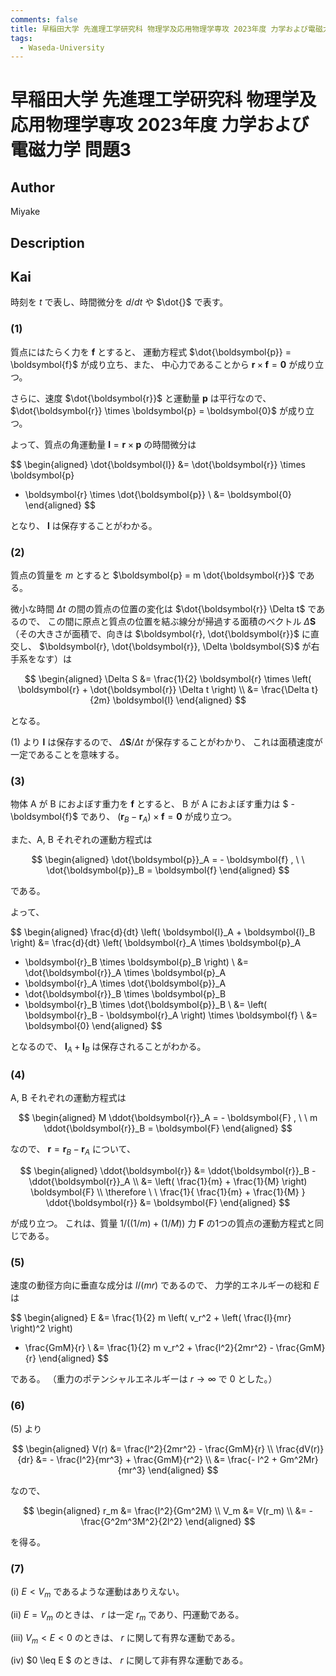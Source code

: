 ```yaml
---
comments: false
title: 早稲田大学 先進理工学研究科 物理学及応用物理学専攻 2023年度 力学および電磁力学 問題3
tags:
  - Waseda-University
---
```

# 早稲田大学 先進理工学研究科 物理学及応用物理学専攻 2023年度 力学および電磁力学 問題3

## **Author**
Miyake

## **Description**

## **Kai**
時刻を $t$ で表し、時間微分を $d/dt$ や $\dot{}$ で表す。

### (1)
質点にはたらく力を $\boldsymbol{f}$ とすると、
運動方程式 $\dot{\boldsymbol{p}} = \boldsymbol{f}$ が成り立ち、また、
中心力であることから $\boldsymbol{r} \times \boldsymbol{f} = \boldsymbol{0}$
が成り立つ。

さらに、速度 $\dot{\boldsymbol{r}}$ と運動量 $\boldsymbol{p}$ は平行なので、
$\dot{\boldsymbol{r}} \times \boldsymbol{p} = \boldsymbol{0}$ が成り立つ。

よって、質点の角運動量
$\boldsymbol{l} = \boldsymbol{r} \times \boldsymbol{p}$ の時間微分は

$$
\begin{aligned}
\dot{\boldsymbol{l}}
&= \dot{\boldsymbol{r}} \times \boldsymbol{p}
+ \boldsymbol{r} \times \dot{\boldsymbol{p}}
\\
&= \boldsymbol{0}
\end{aligned}
$$

となり、 $\boldsymbol{l}$ は保存することがわかる。

### (2)
質点の質量を $m$ とすると
$\boldsymbol{p} = m \dot{\boldsymbol{r}}$ である。

微小な時間 $\Delta t$ の間の質点の位置の変化は
$\dot{\boldsymbol{r}} \Delta t$ であるので、
この間に原点と質点の位置を結ぶ線分が掃過する面積のベクトル
$\Delta \boldsymbol{S}$
（その大きさが面積で、向きは
$\boldsymbol{r}, \dot{\boldsymbol{r}}$ に直交し、
$\boldsymbol{r}, \dot{\boldsymbol{r}}, \Delta \boldsymbol{S}$
が右手系をなす）は

$$
\begin{aligned}
\Delta S
&= \frac{1}{2} \boldsymbol{r} \times
\left( \boldsymbol{r} + \dot{\boldsymbol{r}} \Delta t \right)
\\
&= \frac{\Delta t}{2m} \boldsymbol{l}
\end{aligned}
$$

となる。

(1) より $\boldsymbol{l}$ は保存するので、
$\Delta \boldsymbol{S} / \Delta t$ が保存することがわかり、
これは面積速度が一定であることを意味する。

### (3)
物体 A が B におよぼす重力を $\boldsymbol{f}$ とすると、
B が A におよぼす重力は $ - \boldsymbol{f}$ であり、
$(\boldsymbol{r}_B - \boldsymbol{r}_A) \times \boldsymbol{f} = \boldsymbol{0}$
が成り立つ。

また、A, B それぞれの運動方程式は

$$
\begin{aligned}
\dot{\boldsymbol{p}}_A = - \boldsymbol{f}
, \ \ 
\dot{\boldsymbol{p}}_B = \boldsymbol{f}
\end{aligned}
$$

である。

よって、

$$
\begin{aligned}
\frac{d}{dt} \left( \boldsymbol{l}_A + \boldsymbol{l}_B \right)
&=
\frac{d}{dt} \left( \boldsymbol{r}_A \times \boldsymbol{p}_A
+ \boldsymbol{r}_B \times \boldsymbol{p}_B \right)
\\
&= \dot{\boldsymbol{r}}_A \times \boldsymbol{p}_A
+ \boldsymbol{r}_A \times \dot{\boldsymbol{p}}_A
+ \dot{\boldsymbol{r}}_B \times \boldsymbol{p}_B
+ \boldsymbol{r}_B \times \dot{\boldsymbol{p}}_B
\\
&= \left( \boldsymbol{r}_B - \boldsymbol{r}_A \right) \times \boldsymbol{f}
\\
&= \boldsymbol{0}
\end{aligned}
$$

となるので、
$\boldsymbol{l}_A + \boldsymbol{l}_B$ は保存されることがわかる。

### (4)
A, B それぞれの運動方程式は

$$
\begin{aligned}
M \ddot{\boldsymbol{r}}_A = - \boldsymbol{F}
, \ \ 
m \ddot{\boldsymbol{r}}_B = \boldsymbol{F}
\end{aligned}
$$

なので、
$\boldsymbol{r} = \boldsymbol{r}_B - \boldsymbol{r}_A$ について、

$$
\begin{aligned}
\ddot{\boldsymbol{r}}
&= \ddot{\boldsymbol{r}}_B - \ddot{\boldsymbol{r}}_A
\\
&= \left( \frac{1}{m} + \frac{1}{M} \right) \boldsymbol{F}
\\
\therefore \ \ 
\frac{1}{ \frac{1}{m} + \frac{1}{M} } \ddot{\boldsymbol{r}} &= \boldsymbol{F}
\end{aligned}
$$

が成り立つ。
これは、質量 $1/((1/m)+(1/M))$ 力 $\boldsymbol{F}$
の1つの質点の運動方程式と同じである。

### (5)
速度の動径方向に垂直な成分は $l/(mr)$ であるので、
力学的エネルギーの総和 $E$ は

$$
\begin{aligned}
E
&= \frac{1}{2} m \left( v_r^2 + \left( \frac{l}{mr} \right)^2 \right)
- \frac{GmM}{r}
\\
&= \frac{1}{2} m v_r^2 + \frac{l^2}{2mr^2} - \frac{GmM}{r}
\end{aligned}
$$

である。
（重力のポテンシャルエネルギーは $r \to \infty$ で $0$ とした。）

### (6)
(5) より

$$
\begin{aligned}
V(r) &= \frac{l^2}{2mr^2} - \frac{GmM}{r}
\\
\frac{dV(r)}{dr}
&= - \frac{l^2}{mr^3} + \frac{GmM}{r^2}
\\
&= \frac{- l^2 + Gm^2Mr}{mr^3}
\end{aligned}
$$

なので、

$$
\begin{aligned}
r_m &= \frac{l^2}{Gm^2M}
\\
V_m &= V(r_m)
\\
&= - \frac{G^2m^3M^2}{2l^2}
\end{aligned}
$$

を得る。

### (7)
(i) $E \lt V_m$ であるような運動はありえない。

(ii) $E = V_m$ のときは、 $r$ は一定 $r_m$ であり、円運動である。

(iii) $V_m \lt E \lt 0$ のときは、 $r$ に関して有界な運動である。

(iv) $0 \leq E $ のときは、 $r$ に関して非有界な運動である。